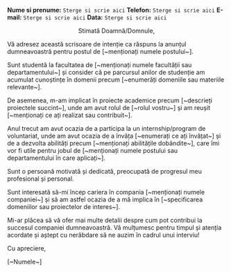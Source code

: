 **Nume si prenume:** `Sterge si scrie aici`
**Telefon:** `Sterge si scrie aici`
**E-mail:** `Sterge si scrie aici`
**Data:** `Sterge si scrie aici`

<center>Stimată Doamnă/Domnule,</center>

Vă adresez această scrisoare de intenție ca răspuns la anunțul dumneavoastră pentru postul de [~menționați numele postului~].

Sunt studentă la facultatea de [~menționați numele facultății sau departamentului~] și consider că pe parcursul anilor de studenție am acumulat cunoștințe în domenii precum [~enumerăți domeniile sau materiile relevante~].

De asemenea, m-am implicat în proiecte academice precum [~descrieți proiectele succint~], unde am avut rolul de [~rolul vostru~] și am reușit [~menționați ce ați realizat sau contribuit~].

Anul trecut am avut ocazia de a participa la un internship/program de voluntariat, unde am avut ocazia de a învăța [~enumerați ce ați învățat~] și de a dezvolta abilități precum [~menționați abilitățile dobândite~], care îmi vor fi utile pentru jobul de [~menționați numele postului sau departamentului în care aplicați~].

Sunt o persoană motivată și dedicată, preocupată de progresul meu profesional și personal.

Sunt interesată să-mi încep cariera în compania [~menționați numele companiei~] și să am astfel ocazia de a mă implica în [~specificarea domeniilor sau proiectelor de interes~].

Mi-ar plăcea să vă ofer mai multe detalii despre cum pot contribui la succesul companiei dumneavoastră. Vă mulțumesc pentru timpul și atenția acordate și aștept cu nerăbdare să ne auzim în cadrul unui interviu!

Cu apreciere,

[~Numele~]